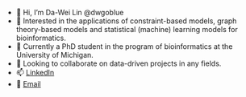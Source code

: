 - 👋 Hi, I’m Da-Wei Lin @dwgoblue
- 👀  Interested in the applications of constraint-based models, graph theory-based models and statistical (machine) learning models for bioinformatics.
- 🌱  Currently a PhD student in the program of bioinformatics at the University of Michigan.
- 💞️  Looking to collaborate on data-driven projects in any fields.
- 📫  [LinkedIn](https://www.linkedin.com/in/da-wei-lin-331006197/)
- :email: [Email](daweilin@umich.edu)

<!---
dwgoblue/dwgoblue is a ✨ special ✨ repository because its `README.md` (this file) appears on your GitHub profile.
You can click the Preview link to take a look at your changes.
--->
